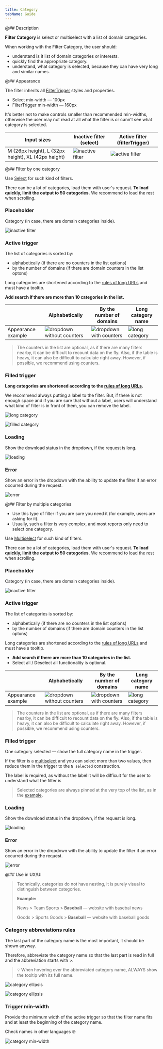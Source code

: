 ```yaml
---
title: Category
tabName: Guide
---
```


@## Description

**Filter Category** is select or multiselect with a list of domain categories.

<!-- For more details on how to use the list of categories in reports and how to display it, see the guide Categories. -->

When working with the Filter Category, the user should:

- understand is it list of domain categories or interests.
- quickly find the appropriate category.
- understand, what category is selected, because they can have very long and similar names.

@## Appearance

The filter inherits all [FilterTrigger](/components/filter-trigger/) styles and properties.

- Select min-width — 100px
- FilterTrigger min-width — 160px

It's better not to make controls smaller than recommended min-widths, otherwise the user may not read at all what the filter is or cann't see what category is selected.

| Input sizes                                        | Inactive filter (select)              | Active filter (filterTrigger)              |
| -------------------------------------------------- | ------------------------------------- | ------------------------------------------ |
| M (26px height), L (32px height), XL (42px height) | ![inactive filter](static/select.png) | ![active filter](static/filterTrigger.png) |

@## Filter by one category

Use [Select](/components/select/) for such kind of filters.

There can be a lot of categories, load them with user's request. **To load quickly, limit the output to 50 categories.** We recommend to load the rest when scrolling.

### Placeholder

Category (in case, there are domain categories inside).

![inactive filter](static/select.png)

### Active trigger

The list of categories is sorted by:

- alphabetically (if there are no counters in the list options)
- by the number of domains (if there are domain counters in the list optons)

Long categories are shortened according to the [rules of long URLs](/table-group/table-working/#a19308) and must have a tooltip.

**Add search if there are more than 10 categories in the list.**

|                    | Alphabetically                                           | By the number of domains                      | Long category name                         |
| ------------------ | -------------------------------------------------------- | --------------------------------------------- | ------------------------------------------ |
| Appearance example | ![dropdown without counters](static/without-counter.png) | ![dropdown with counters](static/counter.png) | ![long category](static/long-category.png) |

> The counters in the list are optional, as if there are many filters nearby, it can be difficult to recount data on the fly. Also, if the table is heavy, it can also be difficult to calculate right away. However, if possible, we recommend using counters.

### Filled trigger

**Long categories are shortened according to the [rules of long URLs](/table-group/table-working/#a19308).**

We recommend always putting a label to the filter. But, if there is not enough space and if you are sure that without a label, users will understand what kind of filter is in front of them, you can remove the label.

![long category](static/long-cat.png)

![filled category](static/filled-cat.png)

### Loading

Show the download status in the dropdown, if the request is long.

![loading](static/loading.png)

### Error

Show an error in the dropdown with the ability to update the filter if an error occurred during the request.

![error](static/error.png)

@## Filter by multiple categories

- Use this type of filter if you are sure you need it (for example, users are asking for it).
- Usually, such a filter is very complex, and most reports only need to select one category.

Use [Multiselect](/components/select/) for such kind of filters.

There can be a lot of categories, load them with user's request. **To load quickly, limit the output to 50 categories.** We recommend to load the rest when scrolling.

### Placeholder

Category (in case, there are domain categories inside).

![inactive filter](static/select.png)

### Active trigger

The list of categories is sorted by:

- alphabetically (if there are no counters in the list options)
- by the number of domains (if there are domain counters in the list optons)

Long categories are shortened according to the [rules of long URLs](/table-group/table-working/#a19308) and must have a tooltip.

- **Add search if there are more than 10 categories in the list.**
- Select all / Deselect all functionality is optional.

|                    | Alphabetically                                                       | By the number of domains                                  | Long category name                                     |
| ------------------ | -------------------------------------------------------------------- | --------------------------------------------------------- | ------------------------------------------------------ |
| Appearance example | ![dropdown without counters](static/without-counter-multiselect.png) | ![dropdown with counters](static/counter-multiselect.png) | ![long category](static/long-category-multiselect.png) |

> The counters in the list are optional, as if there are many filters nearby, it can be difficult to recount data on the fly. Also, if the table is heavy, it can also be difficult to calculate right away. However, if possible, we recommend using counters.

### Filled trigger

One category selected — show the full category name in the trigger.

If the filter is a [multiselect](/components/select/) and you can select more than two values, then reduce them in the trigger to the `N selected` construction.

The label is required, as without the label it will be difficult for the user to understand what the filter is.

> Selected categories are always pinned at the very top of the list, as in the [example](/components/select/#a0bb9a).

### Loading

Show the download status in the dropdown, if the request is long.

![loading](static/loading.png)

### Error

Show an error in the dropdown with the ability to update the filter if an error occurred during the request.

![error](static/error.png)

@## Use in UX/UI

> Technically, categories do not have nesting, it is purely visual to distinguish between categories.
>
> **Example:**
>
> News > Team Sports > **Baseball** — website with basebal news
>
> Goods > Sports Goods > **Baseball** — website with baseball goods

### Category abbreviations rules

The last part of the category name is the most important, it should be shown anyway.

Therefore, abbreviate the category name so that the last part is read in full and the abbreviation starts with >.

> 💡 When hovering over the abbreviated category name, ALWAYS show the tooltip with its full name.

![category ellipsis](static/name-ellipsis.png)

![category ellipsis](static/long-name-tooltip.png)

### Trigger min-width

Provide the minimum width of the active trigger so that the filter name fits and at least the beginning of the category name.

Check names in other languages 🤓

![category min-width](static/min-width.png)
